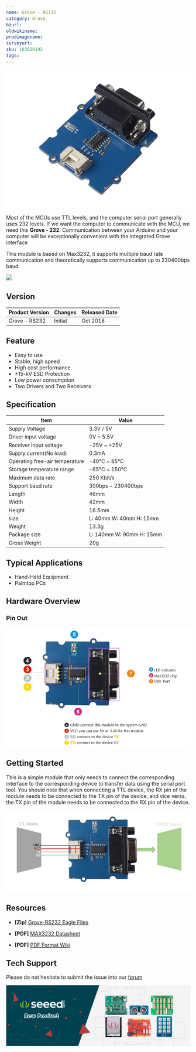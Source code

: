 ```yaml
---
name: Grove - RS232
category: Grove
bzurl: 
oldwikiname: 
prodimagename:
surveyurl: 
sku: 103020192
tags:
---
```




![](https://github.com/SeeedDocument/Grove-RS232/raw/master/img/mian.jpg)


Most of the MCUs use TTL levels, and the computer serial port generally uses 232 levels. If we want the computer to communicate with the MCU, we need this **Grove - 232**. Communication between your Arduino and your computer will be exceptionally convenient with the integrated Grove interface


This module is based on Max3232, it supports multiple baud rate communication and theoretically supports communication up to 230400bps baud. 


<p style=":center"><a href="https://www.seeedstudio.com/Grove-RS232-P-2852.html" target="_blank"><img src="https://github.com/SeeedDocument/wiki_english/raw/master/docs/images/300px-Get_One_Now_Banner-ragular.png" /></a></p>

## Version

| Product Version  | Changes                                                                                               | Released Date |
|------------------|-------------------------------------------------------------------------------------------------------|---------------|
| Grove - RS232 | Initial                                                                                               | Oct 2018      |

## Feature 

- Easy to use
- Stable, high speed
- High cost performance
- ±15-kV ESD Protection
- Low power consumption
- Two Drivers and Two Receivers




## Specification

|Item|Value|
|---|---|
|Supply Voltage|3.3V / 5V|
|Driver input voltage|0V ~ 5.5V|
|Receiver input voltage|-25V ~ +25V|
|Supply current(No load)|0.3mA|
|Operating free-air temperature|-40℃ ~ 85℃|
|Storage temperature range|-65℃ ~ 150℃|
|Maximum data rate|250 Kbit/s|
|Support baud rate|300bps ~ 230400bps|
|Length|46mm|
|Width|42mm|
|Height|16.5mm|
|size|L: 40mm W: 40mm H: 15mm| 
|Weight|13.3g|
|Package size|L: 140mm W: 90mm H: 15mm|
|Gross Weight|20g|

## Typical Applications

- Hand-Held Equipment
- Palmtop PCs


## Hardware Overview

### Pin Out

![](https://github.com/SeeedDocument/Grove-RS232/raw/master/img/pin_out/pin_out.jpg)




## Getting Started

This is a simple module that only needs to connect the corresponding interface to the corresponding device to transfer data using the serial port tool. You should note that when connecting a TTL device, the RX pin of the module needs to be connected to the TX pin of the device, and vice versa, the TX pin of the module needs to be connected to the RX pin of the device.


![](https://github.com/SeeedDocument/Grove-RS232/raw/master/img/connect.jpg)




## Resources

- **[Zip]** [Grove-RS232 Eagle Files](https://github.com/SeeedDocument/Grove-RS232/raw/master/res/Grove-RS232.zip)

- **[PDF]** [MAX3232 Datasheet](https://github.com/SeeedDocument/Grove-RS232/raw/master/res/Max3232.pdf)

- **[PDF]** [PDF Format Wiki](https://github.com/SeeedDocument/Grove-RS232/tree/master/res/Grove-RS232.pdf)



## Tech Support

Please do not hesitate to submit the issue into our [forum](https://forum.seeedstudio.com/)
<br /><p style="text-align:center"><a href="https://www.seeedstudio.com/act-4.html?utm_source=wiki&utm_medium=wikibanner&utm_campaign=newproducts" target="_blank"><img src="https://github.com/SeeedDocument/Wiki_Banner/raw/master/new_product.jpg" /></a></p>